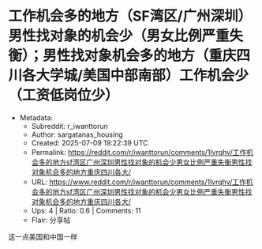 # 工作机会多的地方（SF湾区/广州深圳）男性找对象的机会少（男女比例严重失衡）；男性找对象机会多的地方（重庆四川各大学城/美国中部南部）工作机会少（工资低岗位少）

- Metadata:
  - Subreddit: r_iwanttorun
  - Author: sargatanas_housing
  - Created: 2025-07-09 19:22:39 UTC
  - Permalink: https://reddit.com/r/iwanttorun/comments/1lvrqhv/工作机会多的地方sf湾区广州深圳男性找对象的机会少男女比例严重失衡男性找对象机会多的地方重庆四川各大/
  - URL: https://www.reddit.com/r/iwanttorun/comments/1lvrqhv/工作机会多的地方sf湾区广州深圳男性找对象的机会少男女比例严重失衡男性找对象机会多的地方重庆四川各大/
  - Ups: 4 | Ratio: 0.6 | Comments: 11
  - Flair: 分享帖


这一点美国和中国一样

